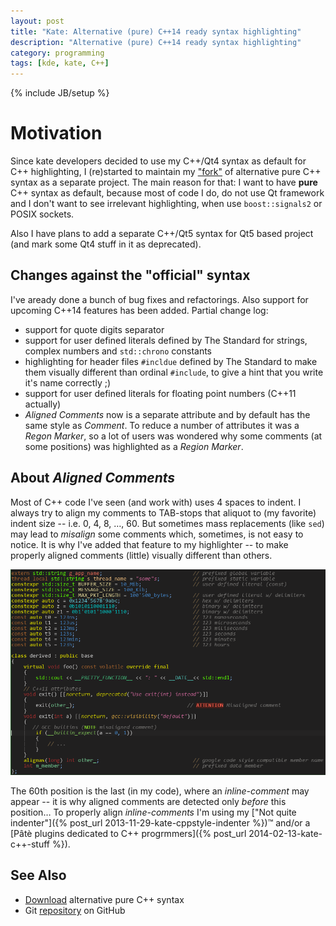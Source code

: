 ```yaml
---
layout: post
title: "Kate: Alternative (pure) C++14 ready syntax highlighting"
description: "Alternative (pure) C++14 ready syntax highlighting"
category: programming
tags: [kde, kate, C++]
---
```

{% include JB/setup %}

Motivation
==========

Since kate developers decided to use my C++/Qt4 syntax as default for C++ highlighting,
I (re)started to maintain my ["fork"](http://kde-files.org/content/show.php?content=90660)
of alternative pure C++ syntax as a separate project. The main reason for that: I want to
have **pure** C++ syntax as default, because most of code I do, do not use Qt framework
and I don't want to see irrelevant highlighting, when use `boost::signals2` or POSIX sockets.

Also I have plans to add a separate C++/Qt5 syntax for Qt5 based project (and mark some Qt4
stuff in it as deprecated).


Changes against the "official" syntax
-------------------------------------

I've aready done a bunch of bug fixes and refactorings. Also support for upcoming C++14 features
has been added. Partial change log:

* support for quote digits separator
* support for user defined literals defined by The Standard for strings, complex numbers and
  `std::chrono` constants
* highlighting for header files `#incldue` defined by The Standard to make them visually different
  than ordinal `#include`, to give a hint that you write it's name correctly ;)
* support for user defined literals for floating point numbers (C++11 actually)
* _Aligned Comments_ now is a separate attribute and by default has the same style as _Comment_.
  To reduce a number of attributes it was a _Regon Marker_, so a lot of users was wondered
  why some comments (at some positions) was highlighted as a _Region Marker_.


About _Aligned Comments_
------------------------

Most of C++ code I've seen (and work with) uses 4 spaces to indent. I always try to align my comments
to TAB-stops that aliquot to (my favorite) indent size -- i.e. 0, 4, 8, …, 60.
But sometimes mass replacements (like `sed`) may lead to _misalign_ some comments which, sometimes, is not
easy to notice. It is why I've added that feature to my highlighter -- to make properly aligned comments
(little) visually different than others.

<img src="/assets/images/kate-cpp-syntax.png"
    class="img-rounded img-responsive"
    title="C++ highlighting example"
  />

The 60th position is the last (in my code), where an _inline-comment_ may appear -- it is why aligned
comments are detected only _before_ this position… To properly align _inline-comments_ I'm using
my ["Not quite indenter"]({% post_url 2013-11-29-kate-cppstyle-indenter %})™ and/or a
[Pâtè plugins dedicated to C++ progrmmers]({% post_url 2014-02-13-kate-c++-stuff %}).


See Also
--------

* [Download](http://kde-files.org/content/show.php?content=90660) alternative pure C++ syntax
* Git [repository](https://github.com/zaufi/kate-stuff/tree/master/syntax) on GitHub
